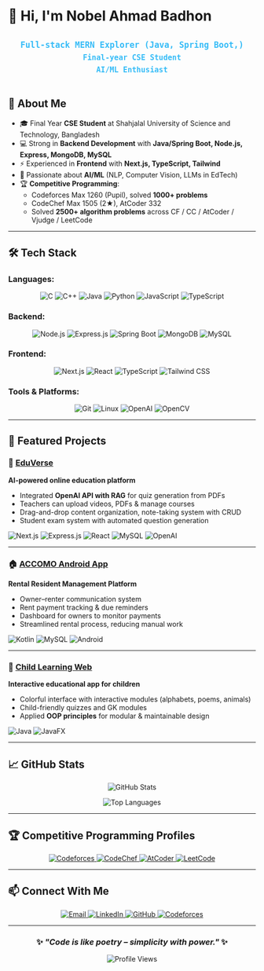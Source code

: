 # 👋 Hi, I'm Nobel Ahmad Badhon  

<div align="center">
  <svg xmlns="http://www.w3.org/2000/svg" width="600" height="120" viewBox="0 0 600 120" role="img" aria-label="Profile lines">
    <rect width="100%" height="100%" fill="transparent"/>
    <text x="300" y="34" font-family="Fira Code, monospace" font-size="20px" fill="#36BCF7" font-weight="600" text-anchor="middle">
      Full-stack MERN Explorer (Java, Spring Boot,)
    </text>
    <text x="300" y="64" font-family="Fira Code, monospace" font-size="18px" fill="#36BCF7" font-weight="600" text-anchor="middle">
      Final-year CSE Student
    </text>
    <text x="300" y="94" font-family="Fira Code, monospace" font-size="18px" fill="#36BCF7" font-weight="600" text-anchor="middle">
      AI/ML Enthusiast
    </text>
  </svg>
</div>

## 🌟 About Me
- 🎓 Final Year **CSE Student** at Shahjalal University of Science and Technology, Bangladesh  
- 💻 Strong in **Backend Development** with **Java/Spring Boot, Node.js, Express, MongoDB, MySQL**  
- ⚡ Experienced in **Frontend** with **Next.js, TypeScript, Tailwind**  
- 🤖 Passionate about **AI/ML** (NLP, Computer Vision, LLMs in EdTech)  
- 🏆 **Competitive Programming**:  
  - Codeforces Max 1260 (Pupil), solved **1000+ problems**  
  - CodeChef Max 1505 (2★), AtCoder 332  
  - Solved **2500+ algorithm problems** across CF / CC / AtCoder / Vjudge / LeetCode  

---

## 🛠️ Tech Stack

### **Languages:**
<p align="center">
  <img src="https://img.shields.io/badge/C-00599C?style=for-the-badge&logo=c&logoColor=white" alt="C"/>
  <img src="https://img.shields.io/badge/C++-00599C?style=for-the-badge&logo=cplusplus&logoColor=white" alt="C++"/>
  <img src="https://img.shields.io/badge/Java-ED8B00?style=for-the-badge&logo=openjdk&logoColor=white" alt="Java"/>
  <img src="https://img.shields.io/badge/Python-3776AB?style=for-the-badge&logo=python&logoColor=white" alt="Python"/>
  <img src="https://img.shields.io/badge/JavaScript-F7DF1E?style=for-the-badge&logo=javascript&logoColor=black" alt="JavaScript"/>
  <img src="https://img.shields.io/badge/TypeScript-007ACC?style=for-the-badge&logo=typescript&logoColor=white" alt="TypeScript"/>
</p>

### **Backend:**
<p align="center">
  <img src="https://img.shields.io/badge/Node.js-43853D?style=for-the-badge&logo=node.js&logoColor=white" alt="Node.js"/>
  <img src="https://img.shields.io/badge/Express.js-404D59?style=for-the-badge&logo=express&logoColor=white" alt="Express.js"/>
  <img src="https://img.shields.io/badge/Spring_Boot-6DB33F?style=for-the-badge&logo=spring&logoColor=white" alt="Spring Boot"/>
  <img src="https://img.shields.io/badge/MongoDB-4EA94B?style=for-the-badge&logo=mongodb&logoColor=white" alt="MongoDB"/>
  <img src="https://img.shields.io/badge/MySQL-005C84?style=for-the-badge&logo=mysql&logoColor=white" alt="MySQL"/>
</p>

### **Frontend:**
<p align="center">
  <img src="https://img.shields.io/badge/Next.js-000000?style=for-the-badge&logo=nextdotjs&logoColor=white" alt="Next.js"/>
  <img src="https://img.shields.io/badge/React-20232A?style=for-the-badge&logo=react&logoColor=61DAFB" alt="React"/>
  <img src="https://img.shields.io/badge/TypeScript-007ACC?style=for-the-badge&logo=typescript&logoColor=white" alt="TypeScript"/>
  <img src="https://img.shields.io/badge/Tailwind_CSS-38B2AC?style=for-the-badge&logo=tailwind-css&logoColor=white" alt="Tailwind CSS"/>
</p>

### **Tools & Platforms:**
<p align="center">
  <img src="https://img.shields.io/badge/Git-F05032?style=for-the-badge&logo=git&logoColor=white" alt="Git"/>
  <img src="https://img.shields.io/badge/Linux-FCC624?style=for-the-badge&logo=linux&logoColor=black" alt="Linux"/>
  <img src="https://img.shields.io/badge/OpenAI-412991?style=for-the-badge&logo=openai&logoColor=white" alt="OpenAI"/>
  <img src="https://img.shields.io/badge/OpenCV-27338e?style=for-the-badge&logo=OpenCV&logoColor=white" alt="OpenCV"/>
</p>

---

## 🚀 Featured Projects  

### 📘 [EduVerse](https://github.com/md-abdullah-92/Eduverse)  
**AI-powered online education platform**  
- Integrated **OpenAI API with RAG** for quiz generation from PDFs  
- Teachers can upload videos, PDFs & manage courses  
- Drag-and-drop content organization, note-taking system with CRUD  
- Student exam system with automated question generation  

<p>
  <img src="https://img.shields.io/badge/Next.js-000000?style=for-the-badge&logo=nextdotjs&logoColor=white" alt="Next.js"/>
  <img src="https://img.shields.io/badge/Express.js-404D59?style=for-the-badge&logo=express&logoColor=white" alt="Express.js"/>
  <img src="https://img.shields.io/badge/React-20232A?style=for-the-badge&logo=react&logoColor=61DAFB" alt="React"/>
  <img src="https://img.shields.io/badge/MySQL-005C84?style=for-the-badge&logo=mysql&logoColor=white" alt="MySQL"/>
  <img src="https://img.shields.io/badge/OpenAI-412991?style=for-the-badge&logo=openai&logoColor=white" alt="OpenAI"/>
</p>

---

### 🏠 [ACCOMO Android App](https://github.com/BadhonAhmad/ACCOMO-Android-App)  
**Rental Resident Management Platform**  
- Owner–renter communication system  
- Rent payment tracking & due reminders  
- Dashboard for owners to monitor payments  
- Streamlined rental process, reducing manual work  

<p>
  <img src="https://img.shields.io/badge/Kotlin-0095D5?style=for-the-badge&logo=kotlin&logoColor=white" alt="Kotlin"/>
  <img src="https://img.shields.io/badge/MySQL-005C84?style=for-the-badge&logo=mysql&logoColor=white" alt="MySQL"/>
  <img src="https://img.shields.io/badge/Android-3DDC84?style=for-the-badge&logo=android&logoColor=white" alt="Android"/>
</p>

---

### 🎨 [Child Learning Web](https://github.com/BadhonAhmad/Child-Learning-App)  
**Interactive educational app for children**  
- Colorful interface with interactive modules (alphabets, poems, animals)  
- Child-friendly quizzes and GK modules  
- Applied **OOP principles** for modular & maintainable design  

<p>
  <img src="https://img.shields.io/badge/Java-ED8B00?style=for-the-badge&logo=openjdk&logoColor=white" alt="Java"/>
  <img src="https://img.shields.io/badge/JavaFX-ED8B00?style=for-the-badge&logo=openjdk&logoColor=white" alt="JavaFX"/>
</p>

---

## 📈 GitHub Stats

<div align="center">
  
![GitHub Stats](https://github-readme-stats.vercel.app/api?username=BadhonAhmad&show_icons=true&theme=radical)

![Top Languages](https://github-readme-stats.vercel.app/api/top-langs/?username=BadhonAhmad&layout=compact&theme=radical)

</div>

---

## 🏆 Competitive Programming Profiles

<p align="center">
  <a href="https://codeforces.com/profile/BADHON30">
    <img src="https://img.shields.io/badge/Codeforces-445f9d?style=for-the-badge&logo=codeforces&logoColor=white" alt="Codeforces"/>
  </a>
  <a href="#">
    <img src="https://img.shields.io/badge/CodeChef-5B4638?style=for-the-badge&logo=codechef&logoColor=white" alt="CodeChef"/>
  </a>
  <a href="#">
    <img src="https://img.shields.io/badge/AtCoder-000000?style=for-the-badge&logo=atcoder&logoColor=white" alt="AtCoder"/>
  </a>
  <a href="#">
    <img src="https://img.shields.io/badge/LeetCode-FFA116?style=for-the-badge&logo=leetcode&logoColor=black" alt="LeetCode"/>
  </a>
</p>

---

## 📫 Connect With Me  

<p align="center">
  <a href="mailto:ahmadbadhon28@gmail.com">
    <img src="https://img.shields.io/badge/Email-D14836?style=for-the-badge&logo=gmail&logoColor=white" alt="Email"/>
  </a>
  <a href="https://linkedin.com/in/badhon-ahmad-5a5894225">
    <img src="https://img.shields.io/badge/LinkedIn-0077B5?style=for-the-badge&logo=linkedin&logoColor=white" alt="LinkedIn"/>
  </a>
  <a href="https://github.com/BadhonAhmad">
    <img src="https://img.shields.io/badge/GitHub-181717?style=for-the-badge&logo=github&logoColor=white" alt="GitHub"/>
  </a>
  <a href="https://codeforces.com/profile/BADHON30">
    <img src="https://img.shields.io/badge/Codeforces-445f9d?style=for-the-badge&logo=codeforces&logoColor=white" alt="Codeforces"/>
  </a>
</p>

---

<div align="center">
  
### ✨ *"Code is like poetry – simplicity with power."* ✨  

![Profile Views](https://komarev.com/ghpvc/?username=BadhonAhmad&color=brightgreen&style=for-the-badge)

</div>
